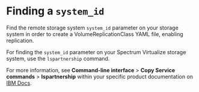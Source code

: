 # Finding a `system_id`

Find the remote storage system `system_id` parameter on your storage system in order to create a VolumeReplicationClass YAML file, enabling replication.

For finding the `system_id` parameter on your Spectrum Virtualize storage system, use the `lspartnership` command.

For more information, see **Command-line interface** > **Copy Service commands** > **lspartnership** within your specific product documentation on [IBM Docs](https://www.ibm.com/docs/en).

